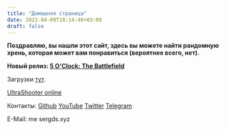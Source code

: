 ```yaml
---
title: "Домашняя страница"
date: 2022-04-09T18:14:48+03:00
draft: false
---
```


**Поздравляю, вы нашли этот сайт, здесь вы можете найти рандомную хрень, которая может вам понравиться (вероятнее всего, нет).**   

**Новый релиз: [5 O'Clock: The Battlefield](/5oclock)**

Загрузки [тут](/downloads).

[UltraShooter online](http://dl-nav.sergds.ga/ultrashooter-web)  

Контакты:
[Github](https://github.com/sergds)
[YouTube](https://youtube.com/@sergds)
[Twitter](https://twitter.com/sergds2)
[Telegram](https://t.me/sergdser)

E-Mail: me <at> sergds.xyz

